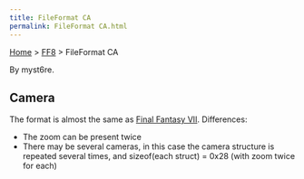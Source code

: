 ```yaml
---
title: FileFormat CA
permalink: FileFormat CA.html
---
```


[Home](../Main%20Page.md) > [FF8](../FF8.md) > FileFormat CA

By myst6re.

## Camera

The format is almost the same as [Final Fantasy VII][]. Differences:

-   The zoom can be present twice
-   There may be several cameras, in this case the camera structure is
    repeated several times, and sizeof(each struct) = 0x28 (with zoom
    twice for each)

  [Final Fantasy VII]: ../FF7/Field/Camera%20Matrix.md "wikilink"
